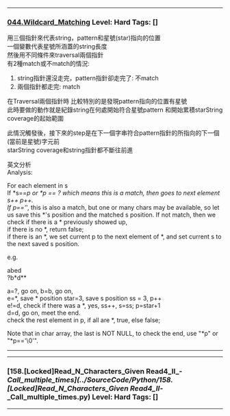 
  
  
  
  
***
  
### [044.Wildcard_Matching](../SourceCode/Python/044.Wildcard_Matching.py) Level: Hard Tags: []
   
用三個指針來代表string，pattern和星號(star)指向的位置  
一個變數代表星號所涵蓋的string長度  
然後用不同條件來traversal兩個指針  
有2種match或不match的情況:  
1. string指針還沒走完，pattern指針卻走完了: 不match  
2. 兩個指針都走完: match  
  
在Traversal兩個指針時
比較特別的是發現pattern指向的位置有星號  
此時要做的動作就是紀錄string在何處開始符合星號pattern
和開始累積starString coverage的起始範圍
  
此情況觸發後，接下來的step是在下一個字串符合pattern指針的所指向的下一個(當前是星號)字元前  
starString coverage和string指針都不斷往前進
  
  
英文分析  
Analysis:

For each element in s  
If *s==*p or \*p == ? which means this is a match, then goes to next element s++ p++.  
If p=='*', this is also a match, but one or many chars may be available, so let us save this *'s position and the matched s position.
If not match, then we check if there is a * previously showed up,  
       if there is no *,  return false;  
       if there is an *,  we set current p to the next element of *, and set current s to the next saved s position.  

e.g.  

abed  
?b*d**  

a=?, go on, b=b, go on,  
e=*, save * position star=3, save s position ss = 3, p++  
e!=d,  check if there was a *, yes, ss++, s=ss; p=star+1  
d=d, go on, meet the end.  
check the rest element in p, if all are *, true, else false;  

Note that in char array, the last is NOT NULL, to check the end, use  "*p"  or "*p=='\0'".  

***
  
  
  
***
  
  
### [158.[Locked]Read_N_Characters_Given Read4_II_-_Call_multiple_times](../SourceCode/Python/158.[Locked]Read_N_Characters_Given Read4_II_-_Call_multiple_times.py) Level: Hard Tags: []
  
  
  
  
***
  
  
